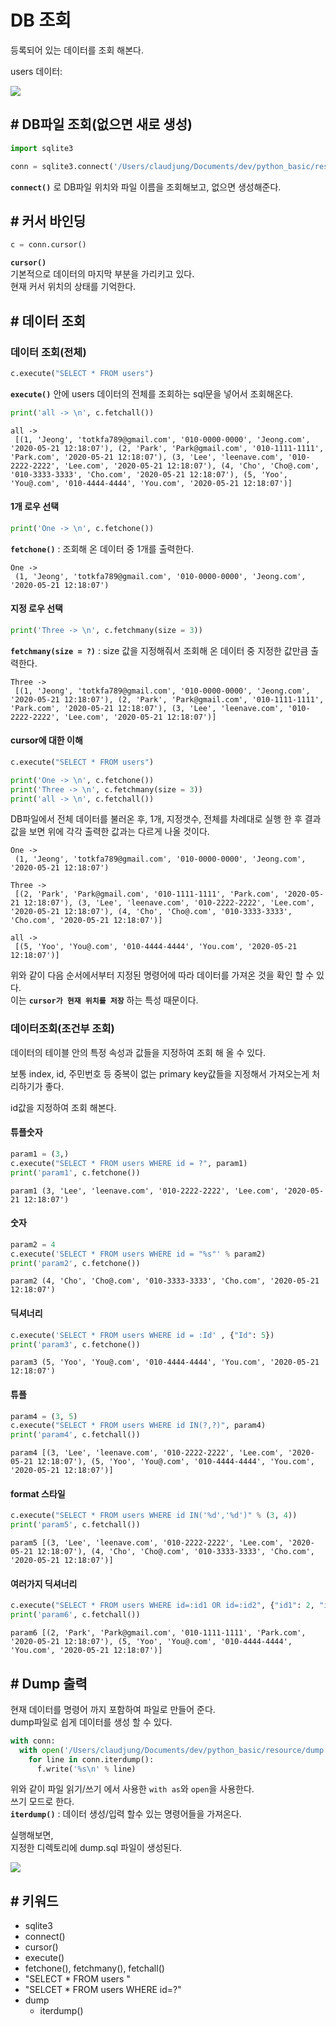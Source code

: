 # DB 조회 
등록되어 있는 데이터를 조회 해본다.
  
users 데이터:

<img src="../image/db_GUI.png">

## # DB파일 조회(없으면 새로 생성)

```py
import sqlite3

conn = sqlite3.connect('/Users/claudjung/Documents/dev/python_basic/resource/database.db')
```
**`connect()`** 로 DB파일 위치와 파일 이름을 조회해보고, 없으면 생성해준다.

## # 커서 바인딩
```py
c = conn.cursor()
```

**`cursor()`**  
기본적으로 데이터의 마지막 부분을 가리키고 있다.  
현재 커서 위치의 상태를 기억한다.

## # 데이터 조회

### **데이터 조회(전체)**

```py
c.execute("SELECT * FROM users")
```
**`execute()`** 안에 users 데이터의 전체를 조회하는 sql문을 넣어서 조회해온다.

```py
print('all -> \n', c.fetchall())
```
```
all -> 
 [(1, 'Jeong', 'totkfa789@gmail.com', '010-0000-0000', 'Jeong.com', '2020-05-21 12:18:07'), (2, 'Park', 'Park@gmail.com', '010-1111-1111', 'Park.com', '2020-05-21 12:18:07'), (3, 'Lee', 'leenave.com', '010-2222-2222', 'Lee.com', '2020-05-21 12:18:07'), (4, 'Cho', 'Cho@.com', '010-3333-3333', 'Cho.com', '2020-05-21 12:18:07'), (5, 'Yoo', 'You@.com', '010-4444-4444', 'You.com', '2020-05-21 12:18:07')]
```

#### **1개 로우 선택**
```py
print('One -> \n', c.fetchone())
```
**`fetchone()`** : 조회해 온 데이터 중 1개를 출력한다.
```
One -> 
 (1, 'Jeong', 'totkfa789@gmail.com', '010-0000-0000', 'Jeong.com', '2020-05-21 12:18:07')
```

#### **지정 로우 선택**
```py
print('Three -> \n', c.fetchmany(size = 3))
```
**`fetchmany(size = ?)`** : size 값을 지정해줘서 조회해 온 데이터 중 지정한 값만큼 출력한다.
```
Three -> 
 [(1, 'Jeong', 'totkfa789@gmail.com', '010-0000-0000', 'Jeong.com', '2020-05-21 12:18:07'), (2, 'Park', 'Park@gmail.com', '010-1111-1111', 'Park.com', '2020-05-21 12:18:07'), (3, 'Lee', 'leenave.com', '010-2222-2222', 'Lee.com', '2020-05-21 12:18:07')]
```

#### **cursor에 대한 이해**
```py
c.execute("SELECT * FROM users")

print('One -> \n', c.fetchone())
print('Three -> \n', c.fetchmany(size = 3))
print('all -> \n', c.fetchall())
```
DB파일에서 전체 데이터를 불러온 후, 1개, 지정갯수, 전체를 차례대로 실행 한 후 결과값을 보면 위에 각각 출력한 값과는 다르게 나올 것이다.

```
One -> 
 (1, 'Jeong', 'totkfa789@gmail.com', '010-0000-0000', 'Jeong.com', '2020-05-21 12:18:07')

Three -> 
 [(2, 'Park', 'Park@gmail.com', '010-1111-1111', 'Park.com', '2020-05-21 12:18:07'), (3, 'Lee', 'leenave.com', '010-2222-2222', 'Lee.com', '2020-05-21 12:18:07'), (4, 'Cho', 'Cho@.com', '010-3333-3333', 'Cho.com', '2020-05-21 12:18:07')]

all -> 
 [(5, 'Yoo', 'You@.com', '010-4444-4444', 'You.com', '2020-05-21 12:18:07')]
```

위와 같이 다음 순서에서부터 지정된 명령어에 따라 데이터를 가져온 것을 확인 할 수 있다.  
이는 **`cursor가 현재 위치를 저장`** 하는 특성 때문이다.

### **데이터조회(조건부 조회)**
데이터의 테이블 안의 특정 속성과 값들을 지정하여 조회 해 올 수 있다.

보통 index, id, 주민번호 등 중복이 없는 primary key값들을 지정해서 가져오는게 처리하기가 좋다.  

id값을 지정하여 조회 해본다.

#### **튜플숫자**
```py
param1 = (3,)
c.execute("SELECT * FROM users WHERE id = ?", param1)
print('param1', c.fetchone())
```
```
param1 (3, 'Lee', 'leenave.com', '010-2222-2222', 'Lee.com', '2020-05-21 12:18:07')
```

#### **숫자**
```py
param2 = 4
c.execute('SELECT * FROM users WHERE id = "%s"' % param2)
print('param2', c.fetchone())
```
```
param2 (4, 'Cho', 'Cho@.com', '010-3333-3333', 'Cho.com', '2020-05-21 12:18:07')
```

#### **딕셔너리**
```py
c.execute('SELECT * FROM users WHERE id = :Id' , {"Id": 5})
print('param3', c.fetchone())
```
```
param3 (5, 'Yoo', 'You@.com', '010-4444-4444', 'You.com', '2020-05-21 12:18:07')
```

#### **튜플**
```py
param4 = (3, 5)
c.execute("SELECT * FROM users WHERE id IN(?,?)", param4)
print('param4', c.fetchall())
```
```
param4 [(3, 'Lee', 'leenave.com', '010-2222-2222', 'Lee.com', '2020-05-21 12:18:07'), (5, 'Yoo', 'You@.com', '010-4444-4444', 'You.com', '2020-05-21 12:18:07')]
```

#### **format 스타일**
```py
c.execute("SELECT * FROM users WHERE id IN('%d','%d')" % (3, 4))
print('param5', c.fetchall())
```
```
param5 [(3, 'Lee', 'leenave.com', '010-2222-2222', 'Lee.com', '2020-05-21 12:18:07'), (4, 'Cho', 'Cho@.com', '010-3333-3333', 'Cho.com', '2020-05-21 12:18:07')]
```

#### **여러가지 딕셔너리**
```py
c.execute("SELECT * FROM users WHERE id=:id1 OR id=:id2", {"id1": 2, "id2": 5})
print('param6', c.fetchall())
```
```
param6 [(2, 'Park', 'Park@gmail.com', '010-1111-1111', 'Park.com', '2020-05-21 12:18:07'), (5, 'Yoo', 'You@.com', '010-4444-4444', 'You.com', '2020-05-21 12:18:07')]
```


## # Dump 출력
현재 데이터를 명령어 까지 포함하여 파일로 만들어 준다.  
dump파일로 쉽게 데이터를 생성 할 수 있다.

```py
with conn:
  with open('/Users/claudjung/Documents/dev/python_basic/resource/dump.sql','w') as f:
    for line in conn.iterdump():
      f.write('%s\n' % line)
```
위와 같이 파일 읽기/쓰기 에서 사용한 `with as`와 `open`을 사용한다.  
쓰기 모드로 한다.  
**`iterdump()`** : 데이터 생성/입력 할수 있는 명령어들을 가져온다.

실행해보면,  
지정한 디렉토리에 dump.sql 파일이 생성된다.  

<img src="../image/dump.png">

## # 키워드
  - sqlite3
  - connect()
  - cursor()
  - execute()
  - fetchone(), fetchmany(), fetchall()
  - "SELECT * FROM users "
  - "SELCET * FROM users WHERE id=?"
  - dump
    - iterdump()